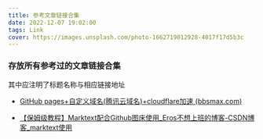 ```yaml
---
title: 参考文章链接合集
date: 2022-12-07 19:02:00
tags: Link
cover: https://images.unsplash.com/photo-1662719012928-4017f17d5b3c
---
```


### 存放所有参考过的文章链接合集

其中应注明了标题名称与相应链接地址

- [GitHub pages+自定义域名(腾讯云域名)+cloudflare加速 (bbsmax.com)](https://www.bbsmax.com/A/RnJW488g5q/)

- [【保姆级教程】Marktext配合Github图床使用_Eros不想上班的博客-CSDN博客_marktext使用](https://blog.csdn.net/aaaazyxuan/article/details/126818401)
